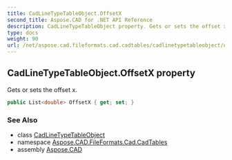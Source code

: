 ```yaml
---
title: CadLineTypeTableObject.OffsetX
second_title: Aspose.CAD for .NET API Reference
description: CadLineTypeTableObject property. Gets or sets the offset x
type: docs
weight: 90
url: /net/aspose.cad.fileformats.cad.cadtables/cadlinetypetableobject/offsetx/
---
```

## CadLineTypeTableObject.OffsetX property

Gets or sets the offset x.

```csharp
public List<double> OffsetX { get; set; }
```

### See Also

* class [CadLineTypeTableObject](../)
* namespace [Aspose.CAD.FileFormats.Cad.CadTables](../../cadlinetypetableobject/)
* assembly [Aspose.CAD](../../../)


